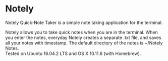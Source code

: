 # Notely
Notely Quick-Note Taker is a simple note taking application for the terminal.

Notely allows you to take quick notes when you are in the terminal. When you enter the notes, everyday Notely creates a separate .txt file, and saves all your notes with timestamp. The default directory of the notes is ~/Notely Notes.
<br>
Tested on Ubuntu 16.04.2 LTS and OS X 10.11.6 (with Homebrew).
